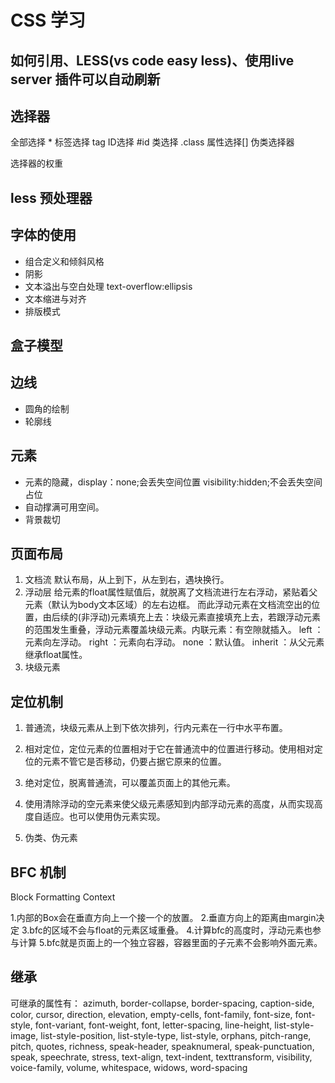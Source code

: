 # CSS 学习

## 如何引用、LESS(vs code easy less)、使用live server 插件可以自动刷新

## 选择器

  全部选择 *
  标签选择 tag
  ID选择 #id
  类选择 .class
  属性选择[]
  伪类选择器

  选择器的权重

## less 预处理器

## 字体的使用

* 组合定义和倾斜风格
* 阴影
* 文本溢出与空白处理 text-overflow:ellipsis
* 文本缩进与对齐
* 排版模式

## 盒子模型

## 边线

* 圆角的绘制
* 轮廓线

## 元素

* 元素的隐藏，display：none;会丢失空间位置
visibility:hidden;不会丢失空间占位
* 自动撑满可用空间。
* 背景裁切



## 页面布局

1. 文档流
  默认布局，从上到下，从左到右，遇块换行。
2. 浮动层
  给元素的float属性赋值后，就脱离了文档流进行左右浮动，紧贴着父元素（默认为body文本区域）的左右边框。
  而此浮动元素在文档流空出的位置，由后续的(非浮动)元素填充上去：块级元素直接填充上去，若跟浮动元素的范围发生重叠，浮动元素覆盖块级元素。内联元素：有空隙就插入。
  left ：元素向左浮动。
  right ：元素向右浮动。
  none ：默认值。
  inherit ：从父元素继承float属性。
3. 块级元素

## 定位机制

1. 普通流，块级元素从上到下依次排列，行内元素在一行中水平布置。
2. 相对定位，定位元素的位置相对于它在普通流中的位置进行移动。使用相对定位的元素不管它是否移动，仍要占据它原来的位置。
3. 绝对定位，脱离普通流，可以覆盖页面上的其他元素。

4. 使用清除浮动的空元素来使父级元素感知到内部浮动元素的高度，从而实现高度自适应。也可以使用伪元素实现。
5. 伪类、伪元素

## BFC 机制

Block Formatting Context

  1.内部的Box会在垂直方向上一个接一个的放置。
  2.垂直方向上的距离由margin决定
  3.bfc的区域不会与float的元素区域重叠。
  4.计算bfc的高度时，浮动元素也参与计算
  5.bfc就是页面上的一个独立容器，容器里面的子元素不会影响外面元素。

## 继承

可继承的属性有：
azimuth, border-collapse, border-spacing,
caption-side, color, cursor, direction, elevation,
empty-cells, font-family, font-size, font-style,
font-variant, font-weight, font, letter-spacing,
line-height, list-style-image, list-style-position,
list-style-type, list-style, orphans, pitch-range,
pitch, quotes, richness, speak-header, speaknumeral,
speak-punctuation, speak, speechrate,
stress, text-align, text-indent, texttransform,
visibility, voice-family, volume, whitespace,
widows, word-spacing
